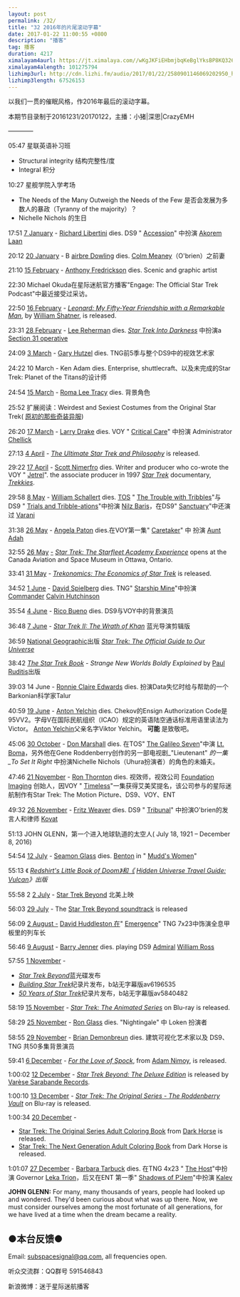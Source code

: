 ```yaml
---
layout: post
permalink: /32/
title: "32 2016年的片尾滚动字幕"
date: 2017-01-22 11:00:55 +0800
description: "播客"
tag: 播客 
duration: 4217
ximalayam4aurl: https://jt.ximalaya.com//wKgJKFiEHbmjbqKeBglYksBP8KQ326.mp3.m4a?channel=rss&amp;album_id=3135361&amp;track_id=29250064&amp;uid=6418191&amp;jt=https://audio.xmcdn.com/group21/M07/D6/FC/wKgJKFiEHbmjbqKeBglYksBP8KQ326.mp3
ximalayam4alength: 101275794
lizhimp3url: http://cdn.lizhi.fm/audio/2017/01/22/2580901146069202950_hd.mp3
lizhimp3length: 67526153
---   
```


以我们一贯的催眠风格，作2016年最后的滚动字幕。

本期节目录制于20161231/20170122，主播：小猪\|深思\|CrazyEMH

————

05:47 星联英语补习班

* Structural integrity 结构完整性/度
* Integral 积分

10:27 星舰学院入学考场

* The Needs of the Many Outweigh the Needs of the Few 是否会发展为多数人的暴政（Tyranny of the majority）？
* Nichelle Nichols 的生日


17:51 [7 January](http://memory-alpha.wikia.com/wiki/7_January) - [Richard Libertini](http://memory-alpha.wikia.com/wiki/Richard_Libertini) dies. DS9 &quot; [Accession](http://memory-alpha.wikia.com/wiki/Accession_%28episode%29)&quot; 中扮演 [Akorem Laan](http://memory-alpha.wikia.com/wiki/Akorem_Laan)

20:12  [20 January](http://memory-alpha.wikia.com/wiki/20_January) - B [airbre Dowling](http://memory-alpha.wikia.com/wiki/Bairbre_Dowling) dies.  [Colm Meaney](http://memory-alpha.wikia.com/wiki/Colm_Meaney)（O&#39;brien）之前妻

21:10  [15 February](http://memory-alpha.wikia.com/wiki/15_February) - [Anthony Fredrickson](http://memory-alpha.wikia.com/wiki/Anthony_Fredrickson) dies. Scenic and graphic artist

22:30 Michael Okuda在星际迷航官方播客&quot;Engage: The Official Star Trek Podcast&quot;中最近接受过采访。

22:50  [16 February](http://memory-alpha.wikia.com/wiki/16_February) - [_Leonard: My Fifty-Year Friendship with a Remarkable Man_](http://memory-alpha.wikia.com/wiki/Leonard:_My_Fifty-Year_Friendship_with_a_Remarkable_Man), by [William Shatner](http://memory-alpha.wikia.com/wiki/William_Shatner), is released.

23:31 [28 February](http://memory-alpha.wikia.com/wiki/28_February) -  [Lee Reherman](http://memory-alpha.wikia.com/wiki/Lee_Reherman) dies. [_Star Trek Into Darkness_](http://memory-alpha.wikia.com/wiki/Star_Trek_Into_Darkness) 中扮演a [Section 31 operative](http://memory-alpha.wikia.com/wiki/USS_Vengeance_personnel#Uniformed_mercenary)


24:09  [3 March](http://memory-alpha.wikia.com/wiki/3_March) - [Gary Hutzel](http://memory-alpha.wikia.com/wiki/Gary_Hutzel) dies. TNG前5季与整个DS9中的视效艺术家

24:22 10 March - Ken Adam dies. Enterprise, shuttlecraft、以及未完成的Star Trek: Planet of the Titans的设计师

24:54  [15 March](http://memory-alpha.wikia.com/wiki/15_March) - [Roma Lee Tracy](http://memory-alpha.wikia.com/wiki/Roma_Lee_Tracy) dies. 背景角色

25:52 扩展阅读：Weirdest and Sexiest Costumes from the Original Star Trek( [原初的那些奇装异服](http://io9.gizmodo.com/5969957/weirdest-and-sexiest-costumes-from-the-original-star-trek/))

26:20  [17 March](http://memory-alpha.wikia.com/wiki/17_March) - [Larry Drake](http://memory-alpha.wikia.com/wiki/Larry_Drake) dies. VOY &quot; [Critical Care](http://memory-alpha.wikia.com/wiki/Critical_Care_%28episode%29)&quot; 中扮演 Administrator [Chellick](http://memory-alpha.wikia.com/wiki/Chellick)


27:13  [4 April](http://memory-alpha.wikia.com/wiki/4_April) - [_The Ultimate Star Trek and Philosophy_](http://memory-alpha.wikia.com/wiki/The_Ultimate_Star_Trek_and_Philosophy) is released.

29:22  [17 April](http://memory-alpha.wikia.com/wiki/17_April) - [Scott Nimerfro](http://memory-alpha.wikia.com/wiki/Scott_Nimerfro) dies. Writer and producer who co-wrote the VOY &quot; [Jetrel](http://memory-alpha.wikia.com/wiki/Jetrel_%28episode%29)&quot;. the associate producer in 1997 [_Star Trek_](http://memory-alpha.wikia.com/wiki/Star_Trek) documentary, [_Trekkies_](http://memory-alpha.wikia.com/wiki/Trekkies).

29:58  [8 May](http://memory-alpha.wikia.com/wiki/8_May) - [William Schallert](http://memory-alpha.wikia.com/wiki/William_Schallert) dies. [ ](http://memory-alpha.wikia.com/wiki/Star_Trek:_The_Original_Series) [TOS](http://memory-alpha.wikia.com/wiki/Star_Trek:_The_Original_Series) &quot; [The Trouble with Tribbles](http://memory-alpha.wikia.com/wiki/The_Trouble_with_Tribbles_%28episode%29)&quot;与DS9 &quot; [Trials and Tribble-ations](http://memory-alpha.wikia.com/wiki/Trials_and_Tribble-ations_%28episode%29)&quot;中扮演 [Nilz Baris](http://memory-alpha.wikia.com/wiki/Nilz_Baris)，在DS9&quot; [Sanctuary](http://memory-alpha.wikia.com/wiki/Sanctuary_%28episode%29)&quot;中还演过 [Varani](http://memory-alpha.wikia.com/wiki/Varani)

31:38  [26 May](http://memory-alpha.wikia.com/wiki/26_May) - [Angela Paton](http://memory-alpha.wikia.com/wiki/Angela_Paton) dies.在VOY第一集&quot; [Caretaker](http://memory-alpha.wikia.com/wiki/Caretaker_%28episode%29)&quot; 中 扮演  [Aunt Adah](http://memory-alpha.wikia.com/wiki/Aunt_Adah)

32:55  [26 May](http://memory-alpha.wikia.com/wiki/26_May) [-](http://memory-alpha.wikia.com/wiki/Star_Trek:_The_Starfleet_Academy_Experience) [_Star Trek: The Starfleet Academy Experience_](http://memory-alpha.wikia.com/wiki/Star_Trek:_The_Starfleet_Academy_Experience) opens at the Canada Aviation and Space Museum in Ottawa, Ontario.

33:41  [31 May](http://memory-alpha.wikia.com/wiki/31_May) - [_Trekonomics: The Economics of Star Trek_](http://memory-alpha.wikia.com/wiki/Trekonomics:_The_Economics_of_Star_Trek) is released.

34:52  [1 June](http://memory-alpha.wikia.com/wiki/1_June) - [David Spielberg](http://memory-alpha.wikia.com/wiki/David_Spielberg) dies.  TNG&quot; [Starship Mine](http://memory-alpha.wikia.com/wiki/Starship_Mine_%28episode%29)&quot;中扮演 [Commander](http://memory-alpha.wikia.com/wiki/Commander) [Calvin Hutchinson](http://memory-alpha.wikia.com/wiki/Calvin_Hutchinson)

35:54  [4 June](http://memory-alpha.wikia.com/wiki/4_June) - [Rico Bueno](http://memory-alpha.wikia.com/wiki/Rico_Bueno) dies. DS9与VOY中的背景演员

36:48  [7 June](http://memory-alpha.wikia.com/wiki/7_June) - [_Star Trek II: The Wrath of Khan_](http://memory-alpha.wikia.com/wiki/Star_Trek_II:_The_Wrath_of_Khan_%28Director%27s_Cut%29) 蓝光导演剪辑版

36:59  [National Geographic](http://memory-alpha.wikia.com/wiki/National_Geographic?redlink=1&amp;veaction=edit&amp;flow=create-page-article-redlink)出版 [_Star Trek: The Official Guide to Our Universe_](http://memory-alpha.wikia.com/wiki/Star_Trek:_The_Official_Guide_to_Our_Universe)

38:42  [_The Star Trek Book_](http://memory-alpha.wikia.com/wiki/The_Star_Trek_Book) _- Strange New Worlds Boldly Explained_ by [Paul Ruditis](http://memory-alpha.wikia.com/wiki/Paul_Ruditis)出版

39:03 14 June -  [Ronnie Claire Edwards](http://memory-alpha.wikia.com/wiki/Ronnie_Claire_Edwards) dies. 扮演Data失忆时给与帮助的一个Barkonian科学家Talur

40:59  [19 June](http://memory-alpha.wikia.com/wiki/19_June) - [Anton Yelchin](http://memory-alpha.wikia.com/wiki/Anton_Yelchin) dies. Chekov的Ensign Authorization Code是95VV2。字母V在国际民航组织（ICAO）规定的英语陆空通话标准用语里读法为Victor。 [Anton Yelchin](http://memory-alpha.wikia.com/wiki/Anton_Yelchin)父亲名字Viktor Yelchin。 **可能** 是致敬吧。

45:06  [30 October](http://memory-alpha.wikia.com/wiki/30_October) - [Don Marshall](http://memory-alpha.wikia.com/wiki/Don_Marshall) dies. 在TOS&quot; [The Galileo Seven](http://memory-alpha.wikia.com/wiki/The_Galileo_Seven_%28episode%29)&quot;中演 [Lt. Boma](http://memory-alpha.wikia.com/wiki/Boma)，另外他在Gene Roddenberry创作的另一部电视剧_&quot;Lieutenant&quot; _的一集_To Set It Right_ 中扮演Nichelle Nichols（Uhura扮演者）的角色的未婚夫。

47:46  [21 November](http://memory-alpha.wikia.com/wiki/21_November) - [Ron Thornton](http://memory-alpha.wikia.com/wiki/Ron_Thornton) dies.  视效师，视效公司  [Foundation Imaging](http://memory-alpha.wikia.com/wiki/Foundation_Imaging) 创始人，因VOY &quot; [Timeless](http://memory-alpha.wikia.com/wiki/Timeless_%28episode%29)&quot;一集获得艾美奖提名，该公司参与的星际迷航制作有Star Trek: The Motion Picture、DS9、VOY、ENT

49:32  [26 November](http://memory-alpha.wikia.com/wiki/26_November) - [Fritz Weaver](http://memory-alpha.wikia.com/wiki/Fritz_Weaver) dies. DS9 &quot; [Tribunal](http://memory-alpha.wikia.com/wiki/Tribunal_%28episode%29)&quot; 中扮演O&#39;brien的发言人和律师 [Kovat](http://memory-alpha.wikia.com/wiki/Kovat)

51:13 JOHN GLENN，第一个进入地球轨道的太空人( July 18, 1921 – December 8, 2016)

54:54 [12 July](http://memory-alpha.wikia.com/wiki/12_July) - [Seamon Glass](http://memory-alpha.wikia.com/wiki/Seamon_Glass) dies. [Benton](http://memory-alpha.wikia.com/wiki/Benton) in &quot; [Mudd&#39;s Women](http://memory-alpha.wikia.com/wiki/Mudd%27s_Women_%28episode%29)&quot;


55:13 《 [_Redshirt&#39;s Little Book of Doom》和《_](http://memory-alpha.wikia.com/wiki/Redshirt%27s_Little_Book_of_Doom) [_Hidden Universe Travel Guide: Vulcan_](http://memory-alpha.wikia.com/wiki/Hidden_Universe_Travel_Guide:_Vulcan)_》出版_


55:58 2 [2 July](http://memory-alpha.wikia.com/wiki/22_July) - [Star Trek Beyond](http://memory-alpha.wikia.com/wiki/Star_Trek_Beyond) 北美上映


56:03 [29 July](http://memory-alpha.wikia.com/wiki/29_July) - The [Star Trek Beyond soundtrack](http://memory-alpha.wikia.com/wiki/Star_Trek_Beyond_%28soundtrack%29) is released

56:09 [2 August -](http://memory-alpha.wikia.com/wiki/2_August) [David Huddleston 在](http://memory-alpha.wikia.com/wiki/David_Huddleston)&quot; [Emergence](http://memory-alpha.wikia.com/wiki/Emergence_%28episode%29)&quot; TNG 7x23中饰演全息甲板里的列车长


56:46 [9 August](http://memory-alpha.wikia.com/wiki/Barry_Jenner) - [Barry Jenner](http://memory-alpha.wikia.com/wiki/Barry_Jenner) dies.  playing DS9  [Admiral](http://memory-alpha.wikia.com/wiki/Admiral) [William Ross](http://memory-alpha.wikia.com/wiki/William_Ross)

57:55 [1 November](http://memory-alpha.wikia.com/wiki/1_November) -

* [_Star Trek Beyond_](http://memory-alpha.wikia.com/wiki/Star_Trek_Beyond_%28Blu-ray%29)蓝光碟发布
* [_Building Star Trek_](http://memory-alpha.wikia.com/wiki/Building_Star_Trek)纪录片发布，b站无字幕版av6196535
* [_50 Years of Star Trek_](http://memory-alpha.wikia.com/wiki/50_Years_of_Star_Trek)纪录片发布，b站无字幕版av5840482


58:19 [15 November](http://memory-alpha.wikia.com/wiki/15_November) - [_Star Trek: The Animated Series_](http://memory-alpha.wikia.com/wiki/Star_Trek:_The_Animated_Series_%28Blu-ray%29) on Blu-ray is released.

58:29 [25 November](http://memory-alpha.wikia.com/wiki/25_November) - [Ron Glass](http://memory-alpha.wikia.com/wiki/Ron_Glass) dies. &quot;Nightingale&quot; 中 Loken 扮演者

58:55 [29 November](http://memory-alpha.wikia.com/wiki/29_November) - [Brian Demonbreun](http://memory-alpha.wikia.com/wiki/Brian_Demonbreun) dies. 建筑可视化艺术家以及 DS9、TNG 共50多集背景演员

59:41 [6 December](http://memory-alpha.wikia.com/wiki/6_December) - [_For the Love of Spock_](http://memory-alpha.wikia.com/wiki/For_the_Love_of_Spock), from [Adam Nimoy](http://memory-alpha.wikia.com/wiki/Adam_Nimoy), is released.

1:00:02 [12 December](http://memory-alpha.wikia.com/wiki/12_December) - [_Star Trek Beyond: The Deluxe Edition_](http://memory-alpha.wikia.com/wiki/Star_Trek_Beyond:_The_Deluxe_Edition) is released by [Varèse Sarabande Records](http://memory-alpha.wikia.com/wiki/Var%C3%A8se_Sarabande_Records).

1:00:10 [13 December](http://memory-alpha.wikia.com/wiki/13_December) - [_Star Trek: The Original Series - The Roddenberry Vault_](http://memory-alpha.wikia.com/wiki/Star_Trek:_The_Original_Series_-_The_Roddenberry_Vault) on Blu-ray is released.

1:00:34 [20 December](http://memory-alpha.wikia.com/wiki/20_December) -

* [Star Trek: The Original Series Adult Coloring Book](http://memory-alpha.wikia.com/wiki/Star_Trek:_The_Original_Series_Adult_Coloring_Book) from [Dark Horse](http://memory-alpha.wikia.com/wiki/Dark_Horse) is released.
* [Star Trek: The Next Generation Adult Coloring Book](http://memory-alpha.wikia.com/wiki/Star_Trek:_The_Next_Generation_Adult_Coloring_Book) from Dark Horse is released.

1:01:07 [27 December](http://memory-alpha.wikia.com/wiki/27_December) - [Barbara Tarbuck](http://memory-alpha.wikia.com/wiki/Barbara_Tarbuck) dies. 在TNG 4x23 &quot; [The Host](http://memory-alpha.wikia.com/wiki/The_Host_%28episode%29)&quot;中扮演 Governor [Leka Trion](http://memory-alpha.wikia.com/wiki/Leka_Trion)，后又在ENT 第一季&quot; [Shadows of P&#39;Jem](http://memory-alpha.wikia.com/wiki/Shadows_of_P%27Jem_%28episode%29)&quot;中扮演 [Kalev](http://memory-alpha.wikia.com/wiki/Kalev)

**JOHN GLENN:**  For many, many thousands of years, people had looked up and wondered. They&#39;d been curious about what was up there. Now, we must consider ourselves among the most fortunate of all generations, for we have lived at a time when the dream became a reality.

## ●本台反馈●

Email: [subspacesignal@qq.com](mailto:subspacesignal@qq.com), all frequencies open.

听众交流群：QQ群号 591546843

新浪微博：迷于星际迷航播客
